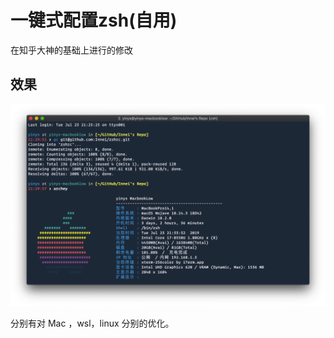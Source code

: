 # 一键式配置zsh(自用)

在知乎大神的基础上进行的修改

## 效果

![image-20190723213347753](assets/image-20190723213347753.png)

分别有对 Mac ，wsl，linux 分别的优化。